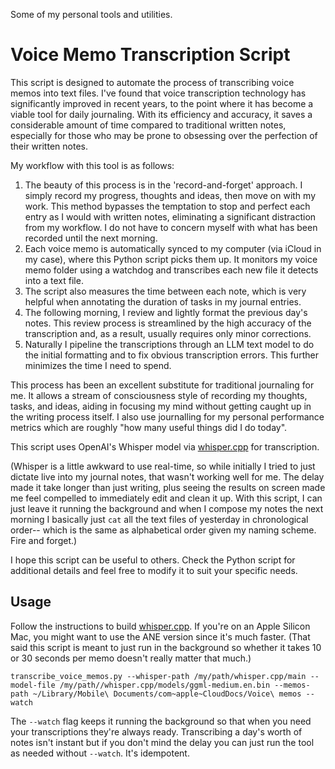 Some of my personal tools and utilities.


# Voice Memo Transcription Script

This script is designed to automate the process of transcribing voice memos into text files. I've found that voice transcription technology has significantly improved in recent years, to the point where it has become a viable tool for daily journaling. With its efficiency and accuracy, it saves a considerable amount of time compared to traditional written notes, especially for those who may be prone to obsessing over the perfection of their written notes.

My workflow with this tool is as follows:

1.  The beauty of this process is in the 'record-and-forget' approach. I simply record my progress, thoughts and ideas, then move on with my work. This method bypasses the temptation to stop and perfect each entry as I would with written notes, eliminating a significant distraction from my workflow. I do not have to concern myself with what has been recorded until the next morning.
2. Each voice memo is automatically synced to my computer (via iCloud in my case), where this Python script picks them up. It monitors my voice memo folder using a watchdog and transcribes each new file it detects into a text file.
3. The script also measures the time between each note, which is very helpful when annotating the duration of tasks in my journal entries.
4. The following morning, I review and lightly format the previous day's notes. This review process is streamlined by the high accuracy of the transcription and, as a result, usually requires only minor corrections.
5. Naturally I pipeline the transcriptions through an LLM text model to do the initial formatting and to fix obvious transcription errors. This further minimizes the time I need to spend.

This process has been an excellent substitute for traditional journaling for me. It allows a stream of consciousness style of recording my thoughts, tasks, and ideas, aiding in focusing my mind without getting caught up in the writing process itself. I also use journalling for my personal performance metrics which are roughly "how many useful things did I do today".

This script uses OpenAI's Whisper model via [whisper.cpp](https://github.com/ggerganov/whisper.cpp) for transcription. 

(Whisper is a little awkward to use real-time, so while initially I tried to just dictate live into my journal notes, that wasn't working well for me. The delay made it take longer than just writing, plus seeing the results on screen made me feel compelled to immediately edit and clean it up. With this script, I can just leave it running the background and when I compose my notes the next morning I basically just `cat` all the text files of yesterday in chronological order-- which is the same as alphabetical order given my naming scheme. Fire and forget.)

I hope this script can be useful to others. Check the Python script for additional details and feel free to modify it to suit your specific needs.

## Usage

Follow the instructions to build [whisper.cpp](https://github.com/ggerganov/whisper.cpp). If you're on an Apple Silicon Mac, you might want to use the ANE version since it's much faster. (That said this script is meant to just run in the background so whether it takes 10 or 30 seconds per memo doesn't really matter that much.)

```
transcribe_voice_memos.py --whisper-path /my/path/whisper.cpp/main --model-file /my/path//whisper.cpp/models/ggml-medium.en.bin --memos-path ~/Library/Mobile\ Documents/com~apple~CloudDocs/Voice\ memos --watch
```

The `--watch` flag keeps it running the background so that when you need your transcriptions they're always ready. Transcribing a day's worth of notes isn't instant but if you don't mind the delay you can just run the tool as needed without `--watch`. It's idempotent.
